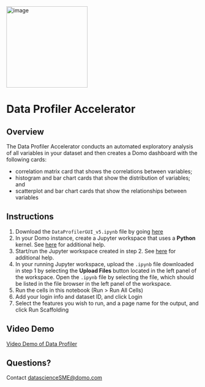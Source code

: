 <img width="212" alt="image" src="https://github.com/domoinc/domo-data-science-resources/assets/123829195/64b7e595-a5ef-41bb-bac6-81f482f5d177">


# Data Profiler Accelerator

## Overview 
The Data Profiler Accelerator conducts an automated exploratory analysis of all variables in your dataset and then creates a Domo dashboard with the following cards: 
- correlation matrix card that shows the correlations between variables;
- histogram and bar chart cards that show the distribution of variables; and
- scatterplot and bar chart cards that show the relationships between variables

## Instructions 
1. Download the ```DataProfilerGUI_v5.ipynb``` file by going [here](https://github.com/domoinc/domo-data-science-resources/blob/main/data_science_accelerators/data_profiler/DataProfilerGUI_v5.ipynb)
2. In your Domo instance, create a Jupyter workspace that uses a **Python** kernel. See [here](https://domo-support.domo.com/s/article/36004740075?language=en_US#creating_workspace) for additional help.
3. Start/run the Jupyter workspace created in step 2. See [here](https://domo-support.domo.com/s/article/36004740075?language=en_US#running_workspace) for additional help.
4. In your running Jupyter workspace, upload the ```.ipynb``` file downloaded in step 1 by selecting the **Upload Files** button located in the left panel of the workspace. Open the ```.ipynb``` file by selecting the file, which should be listed in the file browser in the left panel of the workspace.
5. Run the cells in this notebook (Run > Run All Cells)
6. Add your login info and dataset ID, and click Login
7. Select the features you wish to run, and a page name for the output, and click Run Scaffolding

## Video Demo
[Video Demo of Data Profiler](https://www.youtube.com/watch?v=9CXoYW-wG-g&t=2588s)


## Questions?
Contact datascienceSME@domo.com
